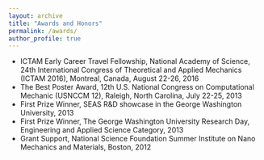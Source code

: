 ```yaml
---
layout: archive
title: "Awards and Honors"
permalink: /awards/
author_profile: true
---
```


- ICTAM Early Career Travel Fellowship, National Academy of Science, 24th International Congress of Theoretical and Applied Mechanics (ICTAM 2016), Montreal, Canada, August 22-26, 2016
- The Best Poster Award, 12th U.S. National Congress on Computational Mechanic (USNCCM 12), Raleigh, North Carolina, July 22-25, 2013
- First Prize Winner, SEAS R&D showcase in the George Washington University, 2013
- First Prize Winner, The George Washington University Research Day, Engineering and Applied Science Category, 2013
- Grant Support, National Science Foundation Summer Institute on Nano Mechanics and Materials, Boston, 2012

